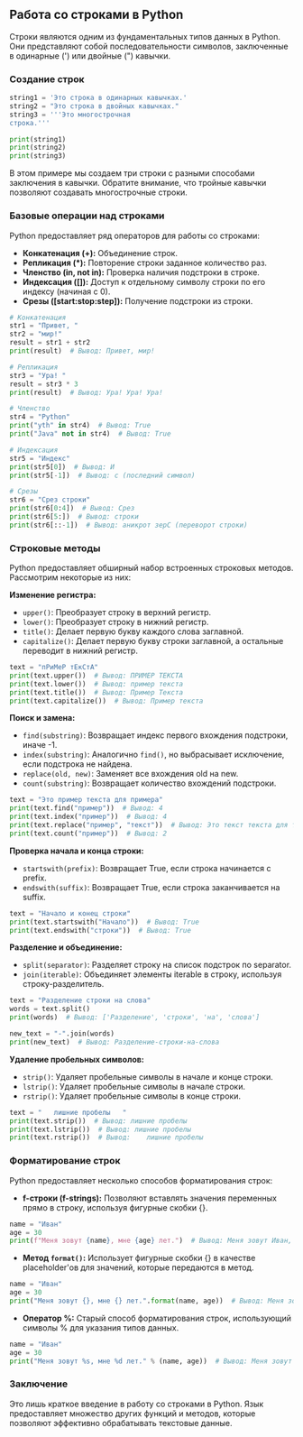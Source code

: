 ## Работа со строками в Python

Строки являются одним из фундаментальных типов данных в Python. Они представляют собой последовательности символов, заключенные в одинарные (') или двойные (") кавычки.

### Создание строк

```python
string1 = 'Это строка в одинарных кавычках.'
string2 = "Это строка в двойных кавычках."
string3 = '''Это многострочная
строка.'''

print(string1)
print(string2)
print(string3)
```

В этом примере мы создаем три строки с разными способами заключения в кавычки. Обратите внимание, что тройные кавычки позволяют создавать многострочные строки.

### Базовые операции над строками

Python предоставляет ряд операторов для работы со строками:

* **Конкатенация (+):** Объединение строк.
* **Репликация (*):** Повторение строки заданное количество раз.
* **Членство (in, not in):** Проверка наличия подстроки в строке.
* **Индексация ([]):** Доступ к отдельному символу строки по его индексу (начиная с 0).
* **Срезы ([start:stop:step]):** Получение подстроки из строки.

```python
# Конкатенация
str1 = "Привет, "
str2 = "мир!"
result = str1 + str2
print(result)  # Вывод: Привет, мир!

# Репликация
str3 = "Ура! "
result = str3 * 3
print(result)  # Вывод: Ура! Ура! Ура! 

# Членство
str4 = "Python"
print("yth" in str4)  # Вывод: True
print("Java" not in str4)  # Вывод: True

# Индексация
str5 = "Индекс"
print(str5[0])  # Вывод: И
print(str5[-1])  # Вывод: с (последний символ)

# Срезы
str6 = "Срез строки"
print(str6[0:4])  # Вывод: Срез 
print(str6[5:])  # Вывод: строки
print(str6[::-1])  # Вывод: аникрот зерС (переворот строки)
```

### Строковые методы

Python предоставляет обширный набор встроенных строковых методов. Рассмотрим некоторые из них:

**Изменение регистра:**

* `upper()`: Преобразует строку в верхний регистр.
* `lower()`: Преобразует строку в нижний регистр.
* `title()`: Делает первую букву каждого слова заглавной.
* `capitalize()`: Делает первую букву строки заглавной, а остальные переводит в нижний регистр.

```python
text = "пРиМеР тЕкСтА"
print(text.upper())  # Вывод: ПРИМЕР ТЕКСТА
print(text.lower())  # Вывод: пример текста
print(text.title())  # Вывод: Пример Текста
print(text.capitalize())  # Вывод: Пример текста
```

**Поиск и замена:**

* `find(substring)`: Возвращает индекс первого вхождения подстроки, иначе -1.
* `index(substring)`:  Аналогично `find()`, но выбрасывает исключение, если подстрока не найдена.
* `replace(old, new)`: Заменяет все вхождения old на new.
* `count(substring)`: Возвращает количество вхождений подстроки.

```python
text = "Это пример текста для примера"
print(text.find("пример"))  # Вывод: 4
print(text.index("пример"))  # Вывод: 4
print(text.replace("пример", "текст"))  # Вывод: Это текст текста для текста
print(text.count("пример"))  # Вывод: 2
```

**Проверка начала и конца строки:**

* `startswith(prefix)`: Возвращает True, если строка начинается с prefix.
* `endswith(suffix)`:  Возвращает True, если строка заканчивается на suffix.

```python
text = "Начало и конец строки"
print(text.startswith("Начало"))  # Вывод: True
print(text.endswith("строки"))  # Вывод: True
```

**Разделение и объединение:**

* `split(separator)`: Разделяет строку на список подстрок по separator.
* `join(iterable)`: Объединяет элементы iterable в строку, используя строку-разделитель.

```python
text = "Разделение строки на слова"
words = text.split()
print(words)  # Вывод: ['Разделение', 'строки', 'на', 'слова']

new_text = "-".join(words)
print(new_text)  # Вывод: Разделение-строки-на-слова
```

**Удаление пробельных символов:**

* `strip()`: Удаляет пробельные символы в начале и конце строки.
* `lstrip()`: Удаляет пробельные символы в начале строки.
* `rstrip()`: Удаляет пробельные символы в конце строки.

```python
text = "   лишние пробелы   "
print(text.strip())  # Вывод: лишние пробелы
print(text.lstrip())  # Вывод: лишние пробелы   
print(text.rstrip())  # Вывод:    лишние пробелы
```

### Форматирование строк

Python предоставляет несколько способов форматирования строк:

* **f-строки (f-strings):**  Позволяют вставлять значения переменных прямо в строку, используя фигурные скобки {}.

```python
name = "Иван"
age = 30
print(f"Меня зовут {name}, мне {age} лет.")  # Вывод: Меня зовут Иван, мне 30 лет.
```

* **Метод `format()`:** Использует фигурные скобки {} в качестве placeholder'ов для значений, которые передаются в метод.

```python
name = "Иван"
age = 30
print("Меня зовут {}, мне {} лет.".format(name, age))  # Вывод: Меня зовут Иван, мне 30 лет.
```

* **Оператор %:**  Старый способ форматирования строк, использующий символы % для указания типов данных.

```python
name = "Иван"
age = 30
print("Меня зовут %s, мне %d лет." % (name, age))  # Вывод: Меня зовут Иван, мне 30 лет.
```

### Заключение

Это лишь краткое введение в работу со строками в Python. Язык предоставляет множество других функций и методов, которые позволяют эффективно обрабатывать текстовые данные. 
